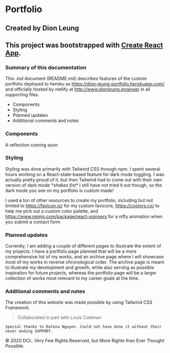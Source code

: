 # Portfolio

## Created by Dion Leung

## This project was bootstrapped with [Create React App](https://github.com/facebook/create-react-app).

### Summary of this documentation

This .md document (README.md) describes features of the custom portfolio deployed to heroku as https://dion-leung-portfolio.herokuapp.com/ and officially hosted by netlify at http://www.dionleung.engineer in all supporting files.

- Components
- Styling
- Planned updates
- Additional comments and notes

### Components

A reflection coming soon

### Styling

Styling was done primarily with Tailwind CSS through npm. I spent several hours working on a React-state-based feature for dark mode toggling. I was actually pretty proud of it, but then Tailwind had to come out with their own version of dark mode \*_shakes fist_\* I still have not tried it out though, so the dark mode you see on my portfolio is custom made!

I used a ton of other resources to create my portfolio, including but not limited to https://favicon.io/ for my custom favicons, https://coolors.co/ to help me pick out a custom color palette, and https://www.npmjs.com/package/react-spinners for a nifty animation when you submit a contact form.

### Planned updates

Currently, I am adding a couple of different pages to illustrate the extent of my projects. I have a portfolio page planned that will be a more comprehensive list of my works, and an archive page where I will showcase most of my works in reverse chronological order. The archive page is meant to illustrate my development and growth, while also serving as possible inspiration for future projects, whereas the portfolio page will be a larger collection of works most relevant to my career goals at the time.

### Additional comments and notes

The creation of this website was made possible by using Tailwind CSS Framework.

> Collaborated in part with Louis Coleman

```
Special thanks to Dalena Nguyen. Could not have done it without their never ending SUPPORT.
```

© 2020 DCL. Very Few Rights Reserved, but More Rights than Ever Thought Possible.
